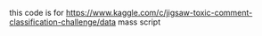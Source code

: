 this code is for https://www.kaggle.com/c/jigsaw-toxic-comment-classification-challenge/data
mass script
